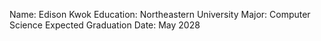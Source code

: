 Name: Edison Kwok
Education: Northeastern University
Major: Computer Science
Expected Graduation Date: May 2028